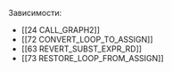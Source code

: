 
Зависимости:
- [[24 CALL_GRAPH2]]
- [[72 CONVERT_LOOP_TO_ASSIGN]]
- [[63 REVERT_SUBST_EXPR_RD]]
- [[73 RESTORE_LOOP_FROM_ASSIGN]]



